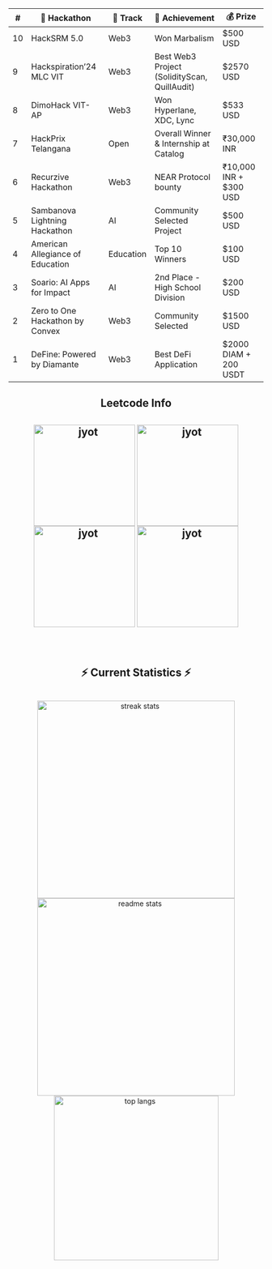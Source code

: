 
  
<!--   <h2>🐍 Contributions 🐍</h2>
  <img alt="snake eating my contributions" src="https://raw.githubusercontent.com/salesp07/salesp07/output/github-contribution-grid-snake.svg" />
  <p align="center">
  
  <img  align=top flex-grow=1 src="https://leetcard.jacoblin.cool/its-nishant320?theme=dark&font=Nunito&ext=heatmap" />  
</p>

</div> -->
<table align="center"> <thead> <tr> <th>#</th> <th>🏁 Hackathon</th> <th>🎯 Track</th> <th>🥇 Achievement</th> <th>💰 Prize</th> </tr> </thead> <tbody> <tr> <td>10</td> <td>HackSRM 5.0</td> <td>Web3</td> <td>Won Marbalism</td> <td>$500 USD</td> </tr> <tr> <td>9</td> <td>Hackspiration’24 MLC VIT</td> <td>Web3</td> <td>Best Web3 Project (SolidityScan, QuillAudit)</td> <td>$2570 USD</td> </tr> <tr> <td>8</td> <td>DimoHack VIT-AP</td> <td>Web3</td> <td>Won Hyperlane, XDC, Lync</td> <td>$533 USD</td> </tr> <tr> <td>7</td> <td>HackPrix Telangana</td> <td>Open</td> <td>Overall Winner & Internship at Catalog</td> <td>₹30,000 INR</td> </tr> <tr> <td>6</td> <td>Recurzive Hackathon</td> <td>Web3</td> <td>NEAR Protocol bounty</td> <td>₹10,000 INR + $300 USD</td> </tr> <tr> <td>5</td> <td>Sambanova Lightning Hackathon</td> <td>AI</td> <td>Community Selected Project</td> <td>$500 USD</td> </tr> <tr> <td>4</td> <td>American Allegiance of Education</td> <td>Education</td> <td>Top 10 Winners</td> <td>$100 USD</td> </tr> <tr> <td>3</td> <td>Soario: AI Apps for Impact</td> <td>AI</td> <td>2nd Place - High School Division</td> <td>$200 USD</td> </tr> <tr> <td>2</td> <td>Zero to One Hackathon by Convex</td> <td>Web3</td> <td>Community Selected</td> <td>$1500 USD</td> </tr> <tr> <td>1</td> <td>DeFine: Powered by Diamante</td> <td>Web3</td> <td>Best DeFi Application</td> <td>$2000 DIAM + 200 USDT</td> </tr> </tbody> </table>

<div align="center"> 
<h2 align="center">Leetcode Info<h2>  
<p align="center">
  <a href="https://leetcode.com/its-nishant320/" target="_blank"><img align="center" src="https://leetcode.com/static/images/badges/2024/gif/2024-02.gif" alt="jyot" height="200" width="200" /></a>
  <a href="https://leetcode.com/its-nishant320/" target="_blank"><img align="center" src="https://leetcode.com/static/images/badges/2024/gif/2024-03.gif" alt="jyot" height="200" width="200" /></a>
  <a href="https://leetcode.com/its-nishant320/" target="_blank"><img align="center" src="https://assets.leetcode.com/static_assets/marketing/2024-200.gif" alt="jyot" height="200" width="200" /></a>
  <a href="https://leetcode.com/its-nishant320/" target="_blank"><img align="center" src="https://assets.leetcode.com/static_assets/marketing/2024-100.gif" alt="jyot" height="200" width="200" /></a>
</p>




<br/>
  <h2 align="center">⚡ Current Statistics ⚡</h2>
<br>
<div align=center>
  <img width=390 src="https://streak-stats.demolab.com/?user=nishant-Tiwari24&count_private=true&theme=react&border_radius=10" alt="streak stats"/>
  <img width=390 src="https://github-readme-stats.vercel.app/api?username=nishant-Tiwari24&show_icons=true&theme=react&rank_icon=github&border_radius=10" alt="readme stats" />
  <img width=325 align="center" src="https://github-readme-stats.vercel.app/api/top-langs/?username=nishant-Tiwari24&hide=HTML&langs_count=8&layout=compact&theme=react&border_radius=10&size_weight=0.5&count_weight=0.5&exclude_repo=github-readme-stats" alt="top langs" />
</div>

  <br/>

<br/><br/>


